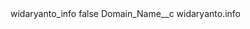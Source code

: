 <?xml version="1.0" encoding="UTF-8"?>
<CustomMetadata xmlns="http://soap.sforce.com/2006/04/metadata" xmlns:xsi="http://www.w3.org/2001/XMLSchema-instance" xmlns:xsd="http://www.w3.org/2001/XMLSchema">
    <label>widaryanto_info</label>
    <protected>false</protected>
    <values>
        <field>Domain_Name__c</field>
        <value xsi:type="xsd:string">widaryanto.info</value>
    </values>
</CustomMetadata>
